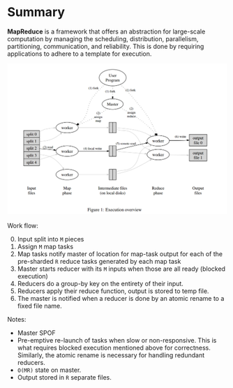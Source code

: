 # Summary

**MapReduce** is a framework that offers an abstraction for large-scale computation by managing the scheduling, distribution, parallelism, partitioning, communication, and reliability. This is done by requiring applications to adhere to a template for execution.

![map reduce image](/unit-0-map-reduce/mapreduce-exec.png)

Work flow:

0. Input split into `M` pieces
0. Assign `M` map tasks
0. Map tasks notify master of location for map-task output for each of the pre-sharded `R` reduce tasks generated by each map task
0. Master starts reducer with its `M` inputs when those are all ready (blocked execution)
0. Reducers do a group-by key on the entirety of their input.
0. Reducers apply their reduce function, output is stored to temp file.
0. The master is notified when a reducer is done by an atomic rename to a fixed file name.

Notes:

* Master SPOF
* Pre-emptive re-launch of tasks when slow or non-responsive. This is what requires blocked execution mentioned above for correctness. Similarly, the atomic rename is necessary for handling redundant reducers.
* `O(MR)` state on master.
* Output stored in `R` separate files.

